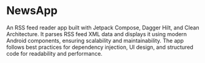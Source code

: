 # NewsApp
An RSS feed reader app built with Jetpack Compose, Dagger Hilt, and Clean Architecture. It parses RSS feed XML data and displays it using modern Android components, ensuring scalability and maintainability. The app follows best practices for dependency injection, UI design, and structured code for readability and performance.
